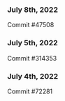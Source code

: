 ### July 8th, 2022

Commit #47508

### July 5th, 2022

Commit #314353


### July 4th, 2022

Commit #72281
